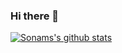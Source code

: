 ### Hi there 👋

[![Sonams's github stats](https://github-readme-stats.vercel.app/api?username=sonamghosh&theme=nord&show_icons=true)](https://github.com/anuraghazra/github-readme-stats)


<!--
**sonamghosh/sonamghosh** is a ✨ _special_ ✨ repository because its `README.md` (this file) appears on your GitHub profile.

Here are some ideas to get you started:

- 🔭 I’m currently working on ...
- 🌱 I’m currently learning ...
- 👯 I’m looking to collaborate on ...
- 🤔 I’m looking for help with ...
- 💬 Ask me about ...
- 📫 How to reach me: ...
- 😄 Pronouns: ...
- ⚡ Fun fact: ...
-->
